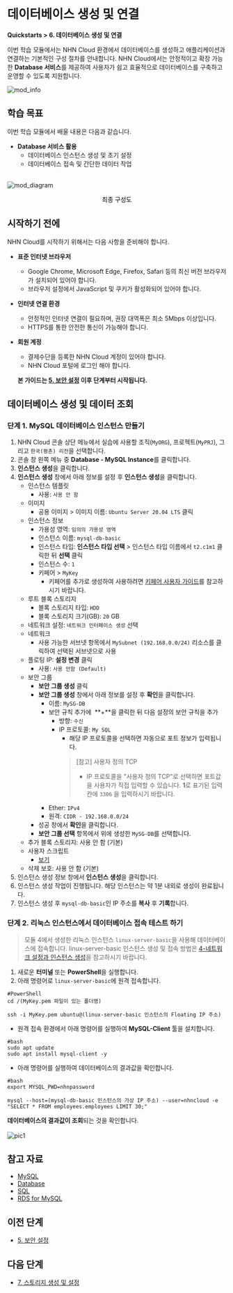 # 데이터베이스 생성 및 연결
**Quickstarts > 6. 데이터베이스 생성 및 연결**

이번 학습 모듈에서는 NHN Cloud 환경에서 데이터베이스를 생성하고 애플리케이션과 연결하는 기본적인 구성 절차를 안내합니다. NHN Cloud에서는 안정적이고 확장 가능한 **Database 서비스**를 제공하여 사용자가 쉽고 효율적으로 데이터베이스를 구축하고 운영할 수 있도록 지원합니다.

![mod_info](https://kr1-api-object-storage.nhncloudservice.com/v1/AUTH_2acdfabf4efe4efc8a04c00b348110c9/cdn_origin/prod_cloud_quickstarts/module_info/%EB%8D%B0%EC%9D%B4%ED%84%B0%EB%B2%A0%EC%9D%B4%EC%8A%A4%20%EC%83%9D%EC%84%B1%20%EB%B0%8F%20%EC%97%B0%EA%B2%B0.png)
## 학습 목표

이번 학습 모듈에서 배울 내용은 다음과 같습니다.

* **Database 서비스 활용**
    * 데이터베이스 인스턴스 생성 및 초기 설정
    * 데이터베이스 접속 및 간단한 데이터 작업
<br></br>

![mod_diagram](https://kr1-api-object-storage.nhncloudservice.com/v1/AUTH_2acdfabf4efe4efc8a04c00b348110c9/cdn_origin/prod_cloud_quickstarts/%EB%AA%A8%EB%93%88%206.%20%EB%8D%B0%EC%9D%B4%ED%84%B0%EB%B2%A0%EC%9D%B4%EC%8A%A4%20%EC%83%9D%EC%84%B1%20%EB%B0%8F%20%EC%97%B0%EA%B2%B0.png)

<p style="text-align: center; color: black;">최종 구성도</p>

## 시작하기 전에

NHN Cloud를 시작하기 위해서는 다음 사항을 준비해야 합니다.

* **표준 인터넷 브라우저**
    * Google Chrome, Microsoft Edge, Firefox, Safari 등의 최신 버전 브라우저가 설치되어 있어야 합니다.
    * 브라우저 설정에서 JavaScript 및 쿠키가 활성화되어 있어야 합니다.
* **인터넷 연결 환경**
    * 안정적인 인터넷 연결이 필요하며, 권장 대역폭은 최소 5Mbps 이상입니다.
    * HTTPS를 통한 안전한 통신이 가능해야 합니다.
* **회원 계정**
    * 결제수단을 등록한 NHN Cloud 계정이 있어야 합니다.
    * NHN Cloud 포털에 로그인 해야 합니다.

    **본 가이드는 [5. 보안 설정](https://docs.nhncloud.com/ko/quickstarts/ko/configure-security/) 이후 단계부터 시작됩니다.**

## 데이터베이스 생성 및 데이터 조회

### 단계 1. MySQL 데이터베이스 인스턴스 만들기

1. NHN Cloud 콘솔 상단 메뉴에서 실습에 사용할 조직(`MyORG`), 프로젝트(`MyPRJ`), 그리고 `한국(평촌) 리전`을 선택합니다.
2. 콘솔 창 왼쪽 메뉴 중 **Database - MySQL Instance**를 클릭합니다.
3. **인스턴스 생성**을 클릭합니다.
4. **인스턴스 생성** 창에서 아래 정보를 설정 후 **인스턴스 생성**을 클릭합니다.
    * 인스턴스 템플릿
        * 사용: `사용 안 함`
    * 이미지
        * 공용 이미지 > 이미지 이름: `Ubuntu Server 20.04 LTS` 클릭
    * 인스턴스 정보
        * 가용성 영역: `임의의 가용성 영역`
        * 인스턴스 이름: `mysql-db-basic`
        * 인스턴스 타입: **인스턴스 타입 선택** > 인스턴스 타입 이름에서 `t2.c1m1` 클릭한 뒤 **선택** 클릭
        * 인스턴스 수: `1`
        * 키페어 > `MyKey`
            * 키페어를 추가로 생성하여 사용하려면 [키페어 사용자 가이드](https://docs.nhncloud.com/ko/Compute/Instance/ko/console-guide/#_21)를 참고하시기 바랍니다.
    * 루트 블록 스토리지
        * 블록 스토리지 타입: `HDD`
        * 블록 스토리지 크기(GB): `20` GB
    * 네트워크 설정: `네트워크 인터페이스 생성` 선택
    * 네트워크
        * 사용 가능한 서브넷 항목에서 `MySubnet (192.168.0.0/24)` 리소스를 클릭하여 선택된 서브넷으로 사용
    * 플로팅 IP: **설정 변경** 클릭
        * 사용: `사용 안함 (Default)`
    * 보안 그룹
        * **보안 그룹 생성** 클릭
        * **보안 그룹 생성** 창에서 아래 정보를 설정 후 **확인**을 클릭합니다.
            * 이름: `MySG-DB`
            * 보안 규칙 추가에  **+**을 클릭한 뒤 다음 설정의 보안 규칙을 추가
                * 방향: `수신`
                * IP 프로토콜: `My SQL`
                    * 해당 IP 프로토콜을 선택하면 자동으로 포트 정보가 입력됩니다.
                    > [참고] 사용자 정의 TCP
                    >
                    > * IP 프로토콜을 "사용자 정의 TCP"로 선택하면 포트값을 사용자가 직접 입력할 수 있습니다. **1**로 표기된 입력칸에 `3306` 을 입력하시기 바랍니다.
            * Ether: `IPv4`
            * 원격: `CIDR - 192.168.0.0/24`
        * 성공 창에서 **확인**을 클릭합니다.
        * **보안 그룹 선택** 항목에서 위에 생성한 `MySG-DB`를 선택합니다.
    * 추가 블록 스토리지: 사용 안 함 (기본)
    * 사용자 스크립트
        * [보기](https://kr1-api-object-storage.nhncloudservice.com/v1/AUTH_2acdfabf4efe4efc8a04c00b348110c9/cdn_origin/prod_cloud_quickstarts/content_image/create-database-script.txt)
    * 삭제 보호: 사용 안 함 (기본)
4. 인스턴스 생성 정보 창에서 **인스턴스 생성**을 클릭합니다.
5. 인스턴스 생성 작업이 진행됩니다. 해당 인스턴스는 약 1분 내외로 생성이 완료됩니다.
6. 인스턴스 생성 후 `mysql-db-basic`인 IP 주소를 **복사** 후 **기록**합니다.

### 단계 2. 리눅스 인스턴스에서 데이터베이스 접속 테스트 하기

> 모듈 4에서 생성한 리눅스 인스턴스 `linux-server-basic`을 사용해 데이터베이스에 접속합니다. linux-server-basic 인스턴스 생성 및 접속 방법은 [4-네트워크 설정과 인스턴스 생성](https://docs.nhncloud.com/ko/quickstarts/ko/network-setup/)을 참고하시기 바랍니다.

1. 새로운 **터미널** 또는 **PowerShell**을 실행합니다.
2. 아래 명령어로 `linux-server-basic`에 원격 접속합니다.

```
#PowerShell
cd /(MyKey.pem 파일이 있는 폴더명)
```
```
ssh -i MyKey.pem ubuntu@(linux-server-basic 인스턴스의 Floating IP 주소)
```

* 원격 접속 환경에서 아래 명령어를 실행하여 **MySQL-Client** 툴을 설치합니다.
```
#bash
sudo apt update 
sudo apt install mysql-client -y
```

* 아래 명령어를 실행하여 데이터베이스의 결과값을 확인합니다.
```
#bash
export MYSQL_PWD=nhnpassword
```
```
mysql --host=(mysql-db-basic 인스턴스의 가상 IP 주소) --user=nhncloud -e "SELECT * FROM employees.employees LIMIT 30;"
```

**데이터베이스의 결과값이 조회**되는 것을 확인합니다.
<br></br>
![pic1](https://kr1-api-object-storage.nhncloudservice.com/v1/AUTH_2acdfabf4efe4efc8a04c00b348110c9/cdn_origin/prod_cloud_quickstarts/content_image/%EB%8D%B0%EC%9D%B4%ED%84%B0%EB%B2%A0%EC%9D%B4%EC%8A%A4%20%EC%83%9D%EC%84%B1%20%EB%B0%8F%20%EC%97%B0%EA%B2%B0_%EC%9E%91%EC%97%852.png)

## 참고 자료

* [MySQL](https://en.wikipedia.org/wiki/MySQL)
* [Database](https://en.wikipedia.org/wiki/Database)
* [SQL](https://en.wikipedia.org/wiki/SQL)
* [RDS for MySQL](https://docs.nhncloud.com/ko/Database/RDS%20for%20MySQL/ko/overview/)

## 이전 단계

* [5. 보안 설정](https://docs.nhncloud.com/ko/quickstarts/ko/configure-security/)

## 다음 단계

* [7. 스토리지 생성 및 설정](https://docs.nhncloud.com/ko/quickstarts/ko/create-storage/)
